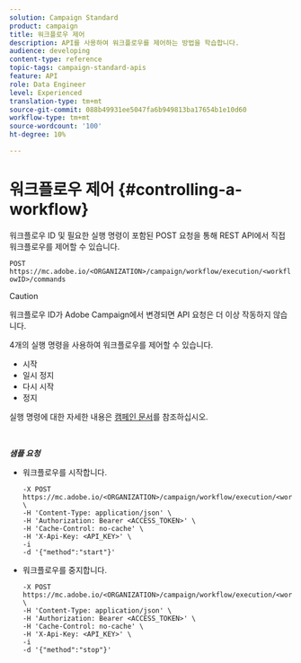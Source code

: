 ```yaml
---
solution: Campaign Standard
product: campaign
title: 워크플로우 제어
description: API를 사용하여 워크플로우를 제어하는 방법을 학습합니다.
audience: developing
content-type: reference
topic-tags: campaign-standard-apis
feature: API
role: Data Engineer
level: Experienced
translation-type: tm+mt
source-git-commit: 088b49931ee5047fa6b949813ba17654b1e10d60
workflow-type: tm+mt
source-wordcount: '100'
ht-degree: 10%

---
```



# 워크플로우 제어 {#controlling-a-workflow}

워크플로우 ID 및 필요한 실행 명령이 포함된 POST 요청을 통해 REST API에서 직접 워크플로우를 제어할 수 있습니다.

`POST https://mc.adobe.io/<ORGANIZATION>/campaign/workflow/execution/<workflowID>/commands`

>[!CAUTION]
>
>워크플로우 ID가 Adobe Campaign에서 변경되면 API 요청은 더 이상 작동하지 않습니다.

4개의 실행 명령을 사용하여 워크플로우를 제어할 수 있습니다.

* 시작
* 일시 정지
* 다시 시작
* 정지

실행 명령에 대한 자세한 내용은 [캠페인 문서](https://docs.adobe.com/content/help/en/campaign-standard/using/managing-processes-and-data/executing-a-workflow/about-workflow-execution.html)를 참조하십시오.

<br/>

***샘플 요청***

* 워크플로우를 시작합니다.

   ```
   -X POST https://mc.adobe.io/<ORGANIZATION>/campaign/workflow/execution/<workflowID>/commands \
   -H 'Content-Type: application/json' \
   -H 'Authorization: Bearer <ACCESS_TOKEN>' \
   -H 'Cache-Control: no-cache' \
   -H 'X-Api-Key: <API_KEY>' \
   -i
   -d '{"method":"start"}'
   ```

   <!-- + réponse -->

* 워크플로우를 중지합니다.

   ```
   -X POST https://mc.adobe.io/<ORGANIZATION>/campaign/workflow/execution/<workflowID>/commands \
   -H 'Content-Type: application/json' \
   -H 'Authorization: Bearer <ACCESS_TOKEN>' \
   -H 'Cache-Control: no-cache' \
   -H 'X-Api-Key: <API_KEY>' \
   -i
   -d '{"method":"stop"}'
   ```

   <!-- + réponse -->
